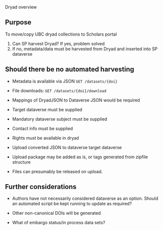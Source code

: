 Dryad overview

## Purpose
To move/copy UBC dryad collections to Scholars portal

1. Can SP harvest Dryad? If yes, problem solved
2. If no, metadata/data must be harvested from Dryad and inserted into SP dataverse

## Should there be no automated harvesting

* Metadata is available via JSON
	`GET /datasets/{doi}`

* File downloads:
	`GET /datasets/{doi}/download`

* Mappings of DryadJSON to Dataverse JSON would be required

* Target dataverse must be supplied

* Mandatory dataverse subject must be supplied

* Contact info must be supplied

* Rights must be available in dryad

* Upload converted JSON to dataverse target dataverse 

* Upload package may be added as is, or tags generated from zipfile structure

* Files can presumably be released on upload.

## Further considerations

* Authors have not necessarily considered dataverse as an option. Should an automated script be kept running to update as required?

* Other non-canonical DOIs will be generated

* What of embargo status/in process data sets?




